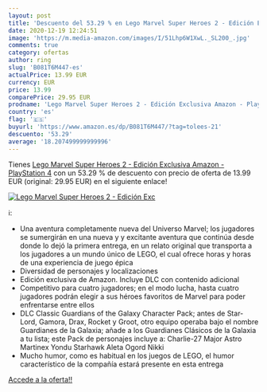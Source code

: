 ```yaml
---
layout: post
title: 'Descuento del 53.29 % en Lego Marvel Super Heroes 2 - Edición Exc'
date: 2020-12-19 12:24:51
image: 'https://m.media-amazon.com/images/I/51Lhp6W1XwL._SL200_.jpg'
comments: true
category: ofertas
author: ring
slug: 'B081T6M447-es'
actualPrice: 13.99 EUR
currency: EUR
price: 13.99
comparePrice: 29.95 EUR
prodname: 'Lego Marvel Super Heroes 2 - Edición Exclusiva Amazon - PlayStation 4'
country: 'es'
flag: '🇪🇸'
buyurl: 'https://www.amazon.es/dp/B081T6M447/?tag=tolees-21'
descuento: '53.29'
average: '18.207499999999996'
---
```


Tienes [Lego Marvel Super Heroes 2 - Edición Exclusiva Amazon - PlayStation 4](https://www.amazon.es/dp/B081T6M447/?tag=tolees-21) con un 53.29 % de descuento con precio de oferta de 13.99 EUR (original: 29.95 EUR) en el siguiente enlace!

[![Lego Marvel Super Heroes 2 - Edición Exc](https://m.media-amazon.com/images/I/51Lhp6W1XwL._SL200_.jpg)](https://www.amazon.es/dp/B081T6M447/?tag=tolees-21)

ℹ️:

- Una aventura completamente nueva del Universo Marvel; los jugadores se sumergirán en una nueva y y excitante aventura que continúa desde donde lo dejó la primera entrega, en un relato original que transporta a los jugadores a un mundo único de LEGO, el cual ofrece horas y horas de una experiencia de juego épica
- Diversidad de personajes y localizaciones
- Edición exclusiva de Amazon. Incluye DLC con contenido adicional
- Competitivo para cuatro jugadores; en el modo lucha, hasta cuatro jugadores podrán elegir a sus héroes favoritos de Marvel para poder enfrentarse entre ellos
- DLC Classic Guardians of the Galaxy Character Pack; antes de Star-Lord, Gamora, Drax, Rocket y Groot, otro equipo operaba bajo el nombre Guardianes de la Galaxia; añade a los Guardianes Clásicos de la Galaxia a tu lista; este Pack de personajes incluye a: Charlie-27 Major Astro Martinex Yondu Starhawk Aleta Ogord Nikki
- Mucho humor, como es habitual en los juegos de LEGO, el humor característico de la compañía estará presente en esta entrega

[Accede a la oferta!!](https://www.amazon.es/dp/B081T6M447/?tag=tolees-21)
